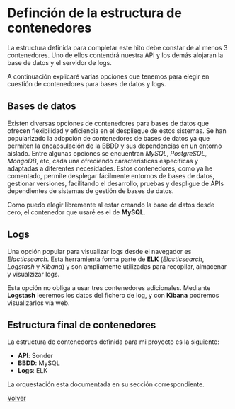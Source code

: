 # Definción de la estructura de contenedores

La estructura definida para completar este hito debe constar de al menos 3 contenedores. Uno de ellos contendrá nuestra API y los demás alojaran la base de datos y el servidor de logs.

A continuación explicaré varias opciones que tenemos para elegir en cuestión de contenedores para bases de datos y logs.

## Bases de datos

Existen diversas opciones de contenedores para bases de datos que ofrecen  flexibilidad y eficiencia en el despliegue de estos sistemas. Se han popularizado la adopción de contenedores de bases de datos ya que permiten la encapsulación de la BBDD y sus dependencias en un entorno aislado. Entre algunas opciones se encuentran *MySQL*, *PostgreSQL*, *MongoDB*, etc, cada una ofreciendo características específicas y adaptadas a diferentes necesidades. Estos contenedores, como ya he comentado, permite desplegar fácilmente entornos de bases de datos, gestionar versiones, facilitando el desarrollo, pruebas y despligue de APIs dependientes de sistemas de gestión de bases de datos.

Como puedo elegir libremente al estar creando la base de datos desde cero, el contenedor que usaré es el de **MySQL**.

## Logs

Una opción popular para visualizar logs desde el navegador es *Elacticsearch*. Esta herramienta forma parte de **ELK** (*Elasticsearch*, *Logstash* y *Kibana*) y son ampliamente utilizadas para recopilar, almacenar y visualzizar logs.

Esta opción no obliga a usar tres contenedores adicionales. Mediante **Logstash** leeremos los datos del fichero de log, y con **Kibana** podremos visualizarlos vía web.

## Estructura final de contenedores

La estructura de contenedores definida para mi proyecto es la siguiente:

* **API**: Sonder
* **BBDD**: MySQL
* **Logs**: ELK

La orquestación esta documentada en su sección correspondiente.

[Volver](README.md)